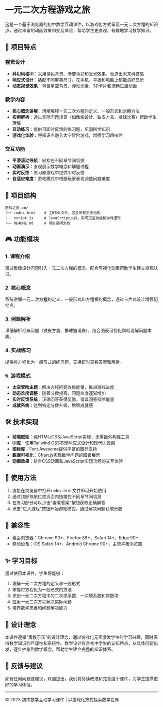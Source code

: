 # 一元二次方程游戏之旅

这是一个基于浏览器的初中数学互动课件，以游戏化方式呈现一元二次方程的知识点，通过丰富的动画效果和交互体验，帮助学生更直观、有趣地学习数学知识。

## 🚀 项目特点

### 视觉设计
- **科幻风格UI**：采用深色背景、渐变色彩和发光效果，营造出未来科技感
- **响应式设计**：适配不同屏幕尺寸，在手机、平板和电脑上都能良好显示
- **动态视觉效果**：包含星空背景、浮动元素、3D卡片和流畅过渡动画

### 教学内容
- **核心概念讲解**：清晰解释一元二次方程的定义、一般形式和求解方法
- **实例解析**：通过实际问题场景（如雕像设计、铁皮方盒、排球比赛）帮助学生理解
- **互动练习**：提供可即时反馈的练习题，巩固所学知识
- **游戏化体验**：将知识点融入太空冒险游戏，增强学习趣味性

### 交互功能
- **平滑滚动导航**：轻松在不同章节间切换
- **动画演示**：直观展示数学概念和解题过程
- **实时反馈**：练习和游戏中提供即时反馈
- **自适应难度**：游戏模式中根据玩家表现调整问题难度

## 📁 项目结构

```
游戏之旅_cn/
├── index.html    # 主HTML文件，包含所有页面结构
├── script.js     # JavaScript文件，实现交互功能和游戏逻辑
└── README.md     # 项目说明文档
```

## 🎮 功能模块

### 1. 课程介绍
通过雕像设计问题引入一元二次方程的概念，配合可视化动画帮助学生建立直观认识。

### 2. 核心概念
系统讲解一元二次方程的定义、一般形式和方程根的概念，通过卡片式设计增强记忆点。

### 3. 例题解析
详细解析经典问题（铁皮方盒、排球邀请赛），结合图表可视化帮助理解问题本质。

### 4. 实战练习
提供将方程化为一般形式的练习题，支持即时查看答案和解析。

### 5. 游戏模式
- **太空冒险主题**：解决方程问题收集能量，推进游戏进度
- **动态难度调整**：随着分数提高，问题难度逐渐增加
- **实时反馈系统**：正确回答获得奖励，错误回答扣除能量
- **成就系统**：达到特定分数升级，增强成就感

## 🛠️ 技术实现

- **前端框架**：纯HTML/CSS/JavaScript实现，无需额外构建工具
- **UI库**：使用Tailwind CSS实现响应式设计和现代UI效果
- **图标库**：Font Awesome提供丰富的图标支持
- **数据可视化**：Chart.js实现数学问题的图表展示
- **动画效果**：结合CSS动画和JavaScript实现流畅的交互体验

## 🚀 使用方法

1. 直接在浏览器中打开`index.html`文件即可开始使用
2. 通过顶部导航栏或页面内链接在不同章节间切换
3. 在练习部分可以点击"查看答案"按钮获取正确解答
4. 点击"进入游戏"按钮开始游戏模式，通过解决问题获取分数

## 📱 兼容性

- 桌面浏览器：Chrome 90+、Firefox 88+、Safari 14+、Edge 90+
- 移动设备：iOS Safari 14+、Android Chrome 90+、主流平板浏览器

## ✨ 学习目标

通过使用本课件，学生将能够：

1. 理解一元二次方程的定义和一般形式
2. 掌握将方程化为一般形式的方法
3. 识别一元二次方程中的二次项系数、一次项系数和常数项
4. 应用一元二次方程解决实际问题
5. 培养数学思维和问题解决能力

## 🎯 设计理念

本课件遵循"寓教于乐"的设计理念，通过游戏化元素激发学生的学习兴趣，同时保持数学知识的严谨性和系统性。教学设计符合初中学生的认知特点，从具体问题出发，逐步抽象到数学概念，帮助学生建立完整的知识体系。

## 🤝 反馈与建议

如有任何问题或建议，欢迎提出，我们将持续改进和完善这个课件，为学生提供更好的学习体验。

---

© 2023 初中数学互动学习课件 | 以游戏化方式探索数学世界